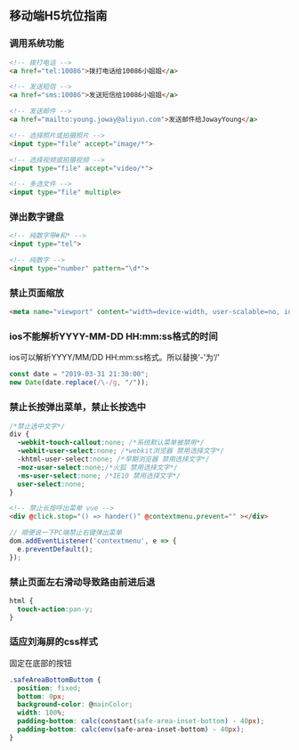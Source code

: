 ## 移动端H5坑位指南

### 调用系统功能
```html
<!-- 拨打电话 -->
<a href="tel:10086">拨打电话给10086小姐姐</a>

<!-- 发送短信 -->
<a href="sms:10086">发送短信给10086小姐姐</a>

<!-- 发送邮件 -->
<a href="mailto:young.joway@aliyun.com">发送邮件给JowayYoung</a>

<!-- 选择照片或拍摄照片 -->
<input type="file" accept="image/*">

<!-- 选择视频或拍摄视频 -->
<input type="file" accept="video/*">

<!-- 多选文件 -->
<input type="file" multiple>

```

### 弹出数字键盘
```html
<!-- 纯数字带#和* -->
<input type="tel">

<!-- 纯数字 -->
<input type="number" pattern="\d*">

```

### 禁止页面缩放
```html
<meta name="viewport" content="width=device-width, user-scalable=no, initial-scale=1, minimum-scale=1, maximum-scale=1">
```

### ios不能解析YYYY-MM-DD HH:mm:ss格式的时间
ios可以解析YYYY/MM/DD HH:mm:ss格式。所以替换‘-’为‘/’
```javascript
const date = "2019-03-31 21:30:00";
new Date(date.replace(/\-/g, "/"));
```

### 禁止长按弹出菜单，禁止长按选中
```css
/*禁止选中文字*/
div {
  -webkit-touch-callout:none; /*系统默认菜单被禁用*/
  -webkit-user-select:none; /*webkit浏览器 禁用选择文字*/
  -khtml-user-select:none; /*早期浏览器 禁用选择文字*/
  -moz-user-select:none;/*火狐 禁用选择文字*/
  -ms-user-select:none; /*IE10 禁用选择文字*/
  user-select:none;
}
```

```html
<!-- 禁止长按呼出菜单 vue -->
<div @click.stop="() => hander()" @contextmenu.prevent="" ></div>
```
```javascript
// 顺便说一下PC端禁止右键弹出菜单
dom.addEventListener('contextmenu', e => {
  e.preventDefault();
});
```

### 禁止页面左右滑动导致路由前进后退
```css
html {
  touch-action:pan-y;
}
```

### 适应刘海屏的css样式

固定在底部的按钮

```css
.safeAreaBottomButtom {
  position: fixed;
  bottom: 0px;
  background-color: @mainColor;
  width: 100%;
  padding-bottom: calc(constant(safe-area-inset-bottom) - 40px);
  padding-bottom: calc(env(safe-area-inset-bottom) - 40px);
}
```

